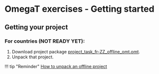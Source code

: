 # OmegaT exercises - Getting started

## Getting your project

### For countries (NOT READY YET):

1. Download project package [project_task_fr-ZZ_offline_omt.omt](../../_downloads/project_task_fr-ZZ_offline_omt.omt). <!-- @todo -->
2. Unpack that project.

!!! tip "Reminder"
    [How to unpack an offline project](https://capstanlqc.github.io/omegat-guides/translation/accessing-the-project/#unpacking-an-offline-project)

<!-- @todo: make the link above role-specific -->

<!--
### For training helpers:

Copy the following details to download the team project.

URL:
```url
https://github.com/capstanlqc/project_task_fr-ZZ_omt.git
```

Username:
```username
pisa25npm
```

You have received the password separately. Keep it safe.


To see where you must create your local folder of the project, see section about [File organization](../misc/tips/#file-organization) in the [Tips and tricks](../misc/tips/).

!!! tip "Quick tip"
	Save team project under `C:\Work\`. If you don't have writing permissions there, save them under `C:\Users\USER\Work`.

!!! warning
	In any case, the location where you create the team project should not be inside a folder sync'ed by Dropbox, OneDrive, Nextcloud, etc. (any sync'ing service in your machine).

!!! note inline end "←TODO"
	Add link to the actual guide.
To see what to do to download a team/online project in OmegaT, check the **Accessing the project** > **Downloading a team project** from your OmegaT guide.
@todo: link to the actual guide
-->

<!--
!!! note "NOTE FOR HELPERS"
	After you do an exercise, please remove your translation if you have entered one or restore the original translation if you have modified the one you found. you may restore the initial translation using the 100% match from initial.tmx.

-->
